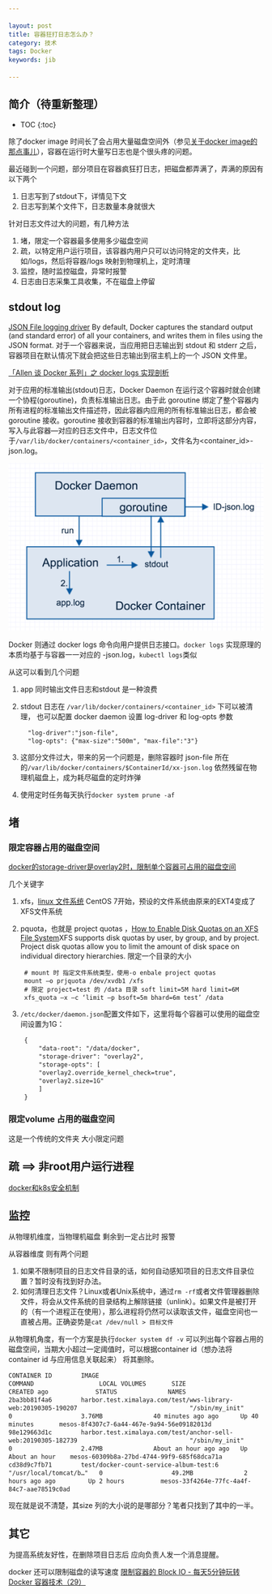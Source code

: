 ```yaml
---

layout: post
title: 容器狂打日志怎么办？
category: 技术
tags: Docker
keywords: jib

---
```


## 简介（待重新整理）

* TOC
{:toc}

除了docker image 时间长了会占用大量磁盘空间外（参见[关于docker image的那点事儿](http://qiankunli.github.io/2015/09/22/docker_image.html)），容器在运行时大量写日志也是个很头疼的问题。

最近碰到一个问题，部分项目在容器疯狂打日志，把磁盘都弄满了，弄满的原因有以下两个

1. 日志写到了stdout下，详情见下文 
2. 日志写到某个文件下，日志数量本身就很大

针对日志文件过大的问题，有几种方法

1. 堵，限定一个容器最多使用多少磁盘空间
2. 疏，以特定用户运行项目，该容器内用户只可以访问特定的文件夹，比如/logs，然后将容器/logs 映射到物理机上，定时清理
3. 监控，随时监控磁盘，异常时报警
4. 日志由日志采集工具收集，不在磁盘上停留

## stdout log

[JSON File logging driver](https://docs.docker.com/config/containers/logging/json-file/) By default, Docker captures the standard output (and standard error) of all your containers, and writes them in files using the JSON format. 对于一个容器来说，当应用把日志输出到 stdout 和 stderr 之后，容器项目在默认情况下就会把这些日志输出到宿主机上的一个 JSON 文件里。

[「Allen 谈 Docker 系列」之 docker logs 实现剖析](http://blog.daocloud.io/allen_docker01/)

对于应用的标准输出(stdout)日志，Docker Daemon 在运行这个容器时就会创建一个协程(goroutine)，负责标准输出日志。由于此 goroutine 绑定了整个容器内所有进程的标准输出文件描述符，因此容器内应用的所有标准输出日志，都会被 goroutine 接收。goroutine 接收到容器的标准输出内容时，立即将这部分内容，写入与此容器—对应的日志文件中，日志文件位于`/var/lib/docker/containers/<container_id>`，文件名为<container_id>-json.log。

![](/public/upload/docker/docker_log.png)

Docker 则通过 docker logs 命令向用户提供日志接口。`docker logs` 实现原理的本质均基于与容器一一对应的 <container-id>-json.log，`kubectl logs`类似

从这可以看到几个问题

1. app 同时输出文件日志和stdout 是一种浪费
2. stdout 日志在 `/var/lib/docker/containers/<container_id>` 下可以被清理， 也可以配置 docker daemon 设置 log-driver 和 log-opts 参数

		 "log-driver":"json-file",
	  	 "log-opts": {"max-size":"500m", "max-file":"3"}
	  	 
3. 这部分文件过大，带来的另一个问题是，删除容器时 json-file 所在的`/var/lib/docker/containers/$ContainerId/xx-json.log` 依然残留在物理机磁盘上，成为耗尽磁盘的定时炸弹
4. 使用定时任务每天执行`docker system prune -af`


## 堵

### 限定容器占用的磁盘空间

[docker的storage-driver是overlay2时，限制单个容器可占用的磁盘空间](https://www.lijiaocn.com/%E9%97%AE%E9%A2%98/2018/12/26/docker-overlay2-size-limit.html)

几个关键字

1. xfs，[linux 文件系统](http://qiankunli.github.io/2018/05/19/linux_file_mount.html) CentOS 7开始，预设的文件系统由原来的EXT4变成了XFS文件系统
2. pquota，也就是 project quotas ，[How to Enable Disk Quotas on an XFS File System](https://www.thegeekdiary.com/how-to-enable-disk-quotas-on-an-xfs-file-system/)XFS supports disk quotas by user, by group, and by project. Project disk quotas allow you to limit the amount of disk space on individual directory hierarchies. 限定一个目录的大小

        # mount 时 指定文件系统类型，使用-o enbale project quotas
        mount –o prjquota /dev/xvdb1 /xfs
        # 限定 project=test 的 /data 目录 soft limit=5M hard limit=6M
        xfs_quota –x –c ‘limit –p bsoft=5m bhard=6m test’ /data

3. `/etc/docker/daemon.json`配置文件如下，这里将每个容器可以使用的磁盘空间设置为1G：

        {
            "data-root": "/data/docker",
            "storage-driver": "overlay2",
            "storage-opts": [
            "overlay2.override_kernel_check=true",
            "overlay2.size=1G"
            ]
        }


### 限定volume 占用的磁盘空间

这是一个传统的文件夹 大小限定问题


## 疏 ==> 非root用户运行进程

[docker和k8s安全机制](http://qiankunli.github.io/2019/03/29/kubernetes_security.html)


## 监控

从物理机维度，当物理机磁盘 剩余到一定占比时 报警

从容器维度 则有两个问题

1. 如果不限制项目的日志文件目录的话，如何自动感知项目的日志文件目录位置？暂时没有找到好办法。
2. 如何清理日志文件？Linux或者Unix系统中，通过`rm -rf`或者文件管理器删除文件，将会从文件系统的目录结构上解除链接（unlink）。如果文件是被打开的（有一个进程正在使用），那么进程将仍然可以读取该文件，磁盘空间也一直被占用。正确姿势是`cat /dev/null > 目标文件`

从物理机角度，有一个方案是执行`docker system df -v` 可以列出每个容器占用的 磁盘空间，当期大小超过一定阈值时，可以根据container id（想办法将container id 与应用信息关联起来） 将其删除。


    CONTAINER ID        IMAGE                                                                                       COMMAND                  LOCAL VOLUMES       SIZE                CREATED ago             STATUS              NAMES
    2ba3bb81f4a6        harbor.test.ximalaya.com/test/wws-library-web:20190305-190207                               "/sbin/my_init"          0                   3.76MB              40 minutes ago ago      Up 40 minutes       mesos-8f4307c7-6a44-467e-9a94-56e09182013d
    98e129663d1c        harbor.test.ximalaya.com/test/anchor-sell-web:20190305-182739                               "/sbin/my_init"          0                   2.47MB              About an hour ago ago   Up About an hour    mesos-60309b8a-27bd-4744-99f9-685f68dca71a
    cd38d9c7fb71        test/docker-count-service-album-test:6                                                      "/usr/local/tomcat/b…"   0                   49.2MB              2 hours ago ago         Up 2 hours          mesos-33f4264e-77fc-4a4f-84c7-aae78519c0ad

现在就是说不清楚，其size  列的大小说的是哪部分？笔者只找到了其中的一半。

## 其它

为提高系统友好性，在删除项目日志后 应向负责人发一个消息提醒。

docker 还可以限制磁盘的读写速度 [限制容器的 Block IO - 每天5分钟玩转 Docker 容器技术（29）](https://www.ibm.com/developerworks/community/blogs/132cfa78-44b0-4376-85d0-d3096cd30d3f/entry/%E9%99%90%E5%88%B6%E5%AE%B9%E5%99%A8%E7%9A%84_Block_IO_%E6%AF%8F%E5%A4%A95%E5%88%86%E9%92%9F%E7%8E%A9%E8%BD%AC_Docker_%E5%AE%B9%E5%99%A8%E6%8A%80%E6%9C%AF_29?lang=en)


